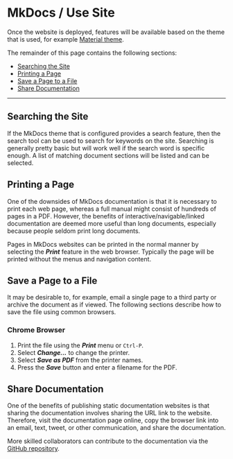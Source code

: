 # MkDocs / Use Site #

Once the website is deployed, features will be available based on the
theme that is used, for example
[Material theme](material-theme.md).

The remainder of this page contains the following sections:

*   [Searching the Site](#searching-the-site)
*   [Printing a Page](#printing-a-page)
*   [Save a Page to a File](#save-a-page-to-a-file)
*   [Share Documentation](#share-documentation)

-----------------

## Searching the Site ##

If the MkDocs theme that is configured provides a search feature,
then the search tool can be used to search for keywords on the site.
Searching is generally pretty basic but will work well if the search word is specific enough.
A list of matching document sections will be listed and can be selected.

## Printing a Page ##

One of the downsides of MkDocs documentation is that it is necessary to print each web page,
whereas a full manual might consist of hundreds of pages in a PDF.
However, the benefits of interactive/navigable/linked documentation are deemed
more useful than long documents, especially because people seldom print long documents.

Pages in MkDocs websites can be printed in the normal manner by selecting the ***Print*** feature
in the web browser.  Typically the page will be printed without the menus and navigation content.

## Save a Page to a File ##

It may be desirable to, for example, email a single page to a third party or archive the document as if viewed.
The following sections describe how to save the file using common browsers.

### Chrome Browser ###

1.  Print the file using the ***Print*** menu or `Ctrl-P`.
2.  Select ***Change...*** to change the printer.
3.  Select ***Save as PDF*** from the printer names.
4.  Press the ***Save*** button and enter a filename for the PDF.

## Share Documentation ##

One of the benefits of publishing static documentation websites is that sharing the documentation
involves sharing the URL link to the website.
Therefore, visit the documentation page online, copy the browser link into an email, text, tweet, or other communication,
and share the documentation.

More skilled collaborators can contribute to the documentation via the
[GitHub repository](https://github.com/OpenWaterFoundation/owf-learn-mkdocs).
